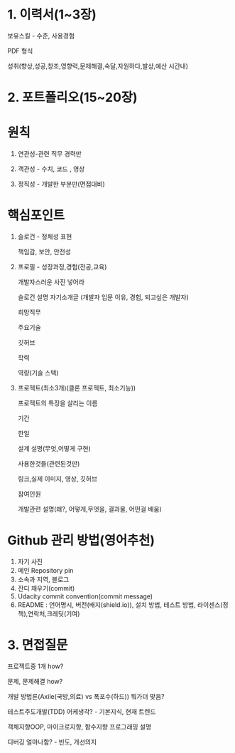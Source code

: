 # 1. 이력서(1~3장)

보유스킬 - 수준, 사용경험

PDF 형식

성취(향상,성공,창조,영향력,문제해결,숙달,자원하다,발상,예산 시간내)



# 2. 포트폴리오(15~20장)

# 원칙

1. 연관성-관련 직무 경력만

2. 객관성 - 수치, 코드 , 영상

3. 정직성 - 개발한 부분만(면접대비)



# 핵심포인트

1. 슬로건 - 정체성 표현 

   책임감, 보안, 안전성

2. 프로필 - 성장과정,경험(전공,교육) 

   개발자스러운 사진 넣어라

   슬로건 설명 자기소개글 (개발자 입문 이유, 경험, 되고싶은 개발자)

   희망직무

   주요기술

   깃허브

   학력

   역량(기술 스택)

3. 프로젝트(최소3개)(클론 프로젝트, 최소기능)) 

   프로젝트의 특징을 살리는 이름

   기간

   한일 

   설계 설명(무엇,어떻게 구현)

   사용한것들(관련된것만)

   링크,실제 이미지, 영상, 깃허브

   참여인원

   개발관련 설명(왜?, 어떻게,무엇을, 결과물, 어떤걸 배움)



# Github 관리 방법(영어추천)

1. 자기 사진
2. 메인 Repository pin
3. 소속과 지역, 블로그
4. 잔디 채우기(commit)
5. Udacity commit convention(commit message)
6. README : 언어명시, 버전(배지(shield.io)), 설치 방법, 테스트  방법, 라이센스(정책),연락처,크레딧(기여)



# 3. 면접질문

프로젝트중 1개 how?

문제, 문제해결 how?

개발 방법론(Axile(국방,의료) vs 폭포수(하드)) 뭐가더 맞음?

테스트주도개발(TDD) 어케생각? - 기본지식, 현재 트렌드

객체지향OOP, 마이크로지향, 함수지향 프로그래밍 설명

디버깅 얼마나함? - 빈도, 개선의지



